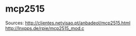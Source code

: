 mcp2515
=======

Sources:
http://clientes.netvisao.pt/anbadeol/mcp2515.html
http://lnxpps.de/rpie/mcp2515_mod.c
